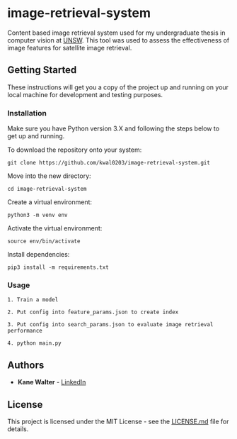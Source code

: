 # image-retrieval-system
Content based image retrieval system used for my undergraduate thesis in computer vision at [UNSW](https://www.engineering.unsw.edu.au/computer-science-engineering/). This tool was used to assess the effectiveness of image features for satellite image retrieval.


## Getting Started

These instructions will get you a copy of the project up and running on your
local machine for development and testing purposes.


### Installation

Make sure you have Python version 3.X and following the steps below to get up and running.

To download the repository onto your system:

```
git clone https://github.com/kwal0203/image-retrieval-system.git
```

Move into the new directory:
```
cd image-retrieval-system
```

Create a virtual environment:
```
python3 -m venv env
```

Activate the virtual environment:
```
source env/bin/activate
```

Install dependencies:
```
pip3 install -m requirements.txt
```


### Usage

```
1. Train a model

2. Put config into feature_params.json to create index

3. Put config into search_params.json to evaluate image retrieval performance

4. python main.py
```

## Authors

* **Kane Walter** - [LinkedIn](https://www.linkedin.com/in/kanewalter/)

## License

This project is licensed under the MIT License - see the [LICENSE.md](LICENSE.md)
file for details.
